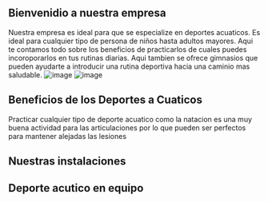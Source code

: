 ## Bienvenidio a nuestra empresa

Nuestra empresa es ideal para que se especialize en deportes acuaticos. Es ideal para cualquier tipo de persona de niños hasta adultos mayores.
Aqui te contamos todo sobre los beneficios de practicarlos de cuales puedes incoroporarlos en tus rutinas diarias. Aqui tambien se ofrece gimnasios que pueden ayudarte a introducir una rutina deportiva hacia una caminio mas saludable.
![image](https://user-images.githubusercontent.com/99769712/157527612-be462552-36ef-47e1-8c14-85aa585f91e3.png)
![image](https://user-images.githubusercontent.com/99769712/157527783-e735ebfe-31e4-4318-b078-bacc75e683f7.png)

## Beneficios de los Deportes a Cuaticos 
Practicar cualquier tipo de deporte acuatico como la natacion es una muy buena actividad para las articulaciones por lo que pueden ser perfectos para mantener alejadas las lesiones

## Nuestras instalaciones

## Deporte acutico en equipo
